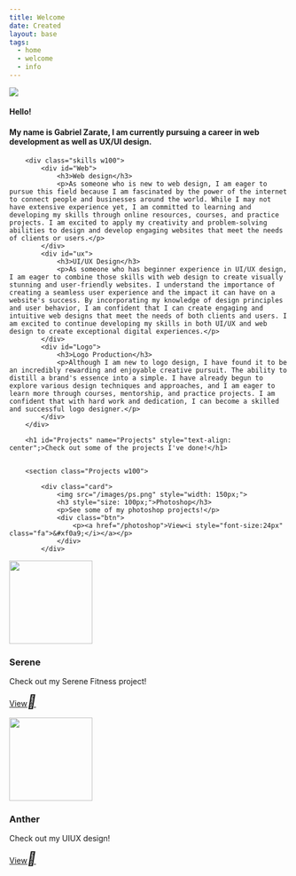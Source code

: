 ```yaml
---
title: Welcome
date: Created
layout: base
tags:
  - home
  - welcome
  - info
---
```

<div class="intro-banner"> 
            <div id="intro-image">
                <img src="/images/me.jpg">
            </div>
            <div id="intro-text">
                <h4>Hello!</h4>
                <h4>My name is Gabriel Zarate, I am currently pursuing a career in web development as well as UX/UI design.</h4>
            </div>
        </div>  

        <div class="skills w100">
            <div id="Web">
                <h3>Web design</h3>
                <p>As someone who is new to web design, I am eager to pursue this field because I am fascinated by the power of the internet to connect people and businesses around the world. While I may not have extensive experience yet, I am committed to learning and developing my skills through online resources, courses, and practice projects. I am excited to apply my creativity and problem-solving abilities to design and develop engaging websites that meet the needs of clients or users.</p>
            </div>
            <div id="ux">
                <h3>UI/UX Design</h3>
                <p>As someone who has beginner experience in UI/UX design, I am eager to combine those skills with web design to create visually stunning and user-friendly websites. I understand the importance of creating a seamless user experience and the impact it can have on a website's success. By incorporating my knowledge of design principles and user behavior, I am confident that I can create engaging and intuitive web designs that meet the needs of both clients and users. I am excited to continue developing my skills in both UI/UX and web design to create exceptional digital experiences.</p>
            </div>
            <div id="Logo">
                <h3>Logo Production</h3>
                <p>Although I am new to logo design, I have found it to be an incredibly rewarding and enjoyable creative pursuit. The ability to distill a brand's essence into a simple. I have already begun to explore various design techniques and approaches, and I am eager to learn more through courses, mentorship, and practice projects. I am confident that with hard work and dedication, I can become a skilled and successful logo designer.</p>
            </div>
        </div>

        <h1 id="Projects" name="Projects" style="text-align: center";>Check out some of the projects I've done!</h1>


        <section class="Projects w100">

            <div class="card">
                <img src="/images/ps.png" style="width: 150px;">
                <h3 style="size: 100px;">Photoshop</h3>
                <p>See some of my photoshop projects!</p>
                <div class="btn">
                    <p><a href="/photoshop">View<i style="font-size:24px" class="fa">&#xf0a9;</i></a></p>
                </div>  
            </div>
             

<!--logo section-->
<div class="card">
    <img src="/images/gym.png" style="width: 150px;">
    <h3 style="size: 100px;">Serene</h3>
    <p>Check out my Serene Fitness project!</p>
    <div class="btn">
        <p><a href="Illustrator.html">View<i style="font-size:24px" class="fa">&#xf0a9;</i></a></p>
    </div>  
</div>
 

<!---thid secton is overlapping the footer, remember to place grid in this section-->
<div class="card">
    <img src="/images/plant.png" style="width: 150px;">
    <h3 style="size: 100px;">Anther</h3>
    <p>Check out my UIUX design!</p>
    <div class="btn">
        <p><a href="/UXUI">View<i style="font-size:24px" class="fa">&#xf0a9;</i></a></p>
    </div>  
</div>
        </section>

        

